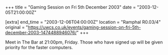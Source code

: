 +++
title = "Gaming Session on Fri 5th December 2003"
date = "2003-12-05T21:00:00Z"

[extra]
end_time = "2003-12-06T04:00:00Z"
location = "Ramphal R0.03/4"
original = "https://uwcs.co.uk/events/gaming-session-on-fri-5th-december-2003-1474488946076/"
+++

Meet in The Bar at 21:00pm, Friday. Those who have signed up will be given priority for the faster computers.

